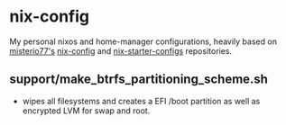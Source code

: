 # nix-config

My personal nixos and home-manager configurations, heavily based on [misterio77's](https://github.com/misterio77) [nix-config](https://github.com/misterio77/nix-config) and [nix-starter-configs](https://github.com/misterio77/nix-starter-configs) repositories.

## support/make_btrfs_partitioning_scheme.sh
- wipes all filesystems and creates a EFI /boot partition as well as encrypted LVM for swap and root.

